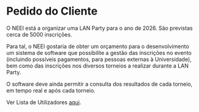 # Pedido do Cliente

O NEEI está a organizar uma LAN Party para o ano de 2026. São previstas cerca de 5000 inscrições.

Para tal, o NEEI gostaria de obter um orçamento para o desenvolvimento um sistema de software que possibilite a gestão das inscrições no evento (incluindo possíveis pagamentos, para pessoas externas à Universidade), bem como das inscrições nos diversos torneios a realizar durante a LAN Party.

O software deve ainda permitir a consulta dos resultados de cada torneio, em tempo real e após cada torneio.

Ver Lista de Utilizadores [aqui](main/userList.md).
